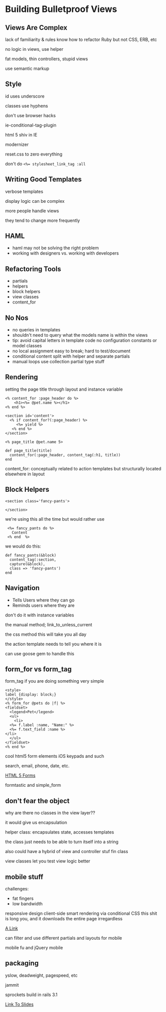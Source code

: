 # Building Bulletproof Views #

## Views Are Complex ##

lack of familiarity & rules
  know how to refactor Ruby but not CSS, ERB, etc
  
no logic in views, use helper

fat models, thin controllers, stupid views

use semantic markup

## Style ##

id uses underscore

classes use hyphens

don't use browser hacks

ie-conditional-tag-plugin

html 5 shiv in IE

modernizer

reset.css to zero everything

don't do `<%= stylesheet_link_tag :all `

## Writing Good Templates ##

verbose templates

display logic can be complex

more people handle views

they tend to change more frequently

## HAML ##

* haml may not be solving the right problem
* working with designers vs. working with developers

## Refactoring Tools ##
* partials
* helpers
* block helpers
* view classes
* content_for

## No Nos ##
* no queries in templates
* shouldn't need to query what the models name is within the views
* tip: avoid capital letters in template code
   no configuration constants or model classes
* no local assignment
   easy to break; hard to test/document
* conditional content
  split with helper and separate partials
* manual loops
   use collection partial type stuff
   
## Rendering ##

setting the page title through layout and instance variable

    <% content_for :page_header do %>
        <h1><%= @pet.name %></h1>
    <% end %>

    <section id='content'>
      <% if content_for?(:page_header) %>
         <%= yield %>
       <% end %>
    </section>
    
    <% page_title @pet.name 5>
    
    def page_title(title)
      content_for(:page_header, content_tag(:h1, title))
    end
    
content_for: conceptually related to action templates but structurally
located elsewhere in layout

## Block Helpers ##

    <section class='fancy-pants'>
    
    </section>
 we're using this all the time but would rather use
 
     <%= fancy_pants do %>
       Content
     <% end  %>

we would do this:

    def fancy_pants(&block)
      content_tag(:section, 
      capture(&block),
      class => 'fancy-pants')
    end
    
## Navigation ##

* Tells Users where they can go
* Reminds users where they are

don't do it with instance variables

the manual method; link\_to\_unless\_current

the css method
  this will take you all day

the action template needs to tell you where it is

can use goose gem to handle this

## form\_for vs form\_tag

form_tag if you are doing something very simple

    <style>
    label {display: block;}
    </style>
    <% form_for @pets do |f| %>
    <fieldset>
      <legend>Pet</legend>
      <ul>
        <li>
	  <%= f.label :name, "Name:" %>
	  <%= f.text_field :name %>
	</li>
      </ul>
    </fieldset>
    <% end %>

cool html5 form elements iOS keypads and such

search, email, phone, date, etc.

[HTML 5 Forms](http://www.diveintohtml5.org/forms.html)

formtastic and simple_form

## don't fear the object ##

why are there no classes in the view layer??

it would give us encapsulation

helper class: encapsulates state, accesses templates

the class just needs to be able to turn itself into a string

also could have a hybrid of view and controller stuf fin class

view classes let you test view logic better


## mobile stuff ##

challenges:
 
* fat fingers
* low bandwidth

responsive design
  client-side smart rendering via conditional CSS
  this shit is long you, and it downloads the entire page irregardless

  [A Link](http://www.mediaqueri.es)
  
can filter and use different partials and layouts for mobile

mobile fu and jQuery mobile

## packaging ##

yslow, deadweight, pagespeed, etc

jammit

sprockets build in rails 3.1

[Link To Slides](http://www.therailsview.com/railsconf2011)
